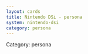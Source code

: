 ```yaml
---
layout: cards
title: Nintendo DSi - persona
system: nintendo-dsi
category: persona
---
```

<div class="alert alert-secondary mb-4"><span class="i18n innerHTML-category">Category: </span><span class="i18n innerHTML-cat-persona">persona</span></div>

